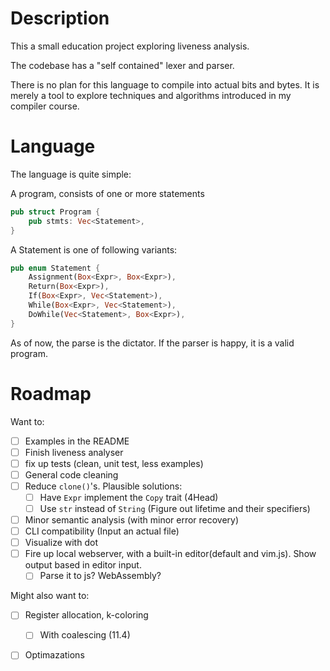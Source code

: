 # Description

This a small education project exploring liveness analysis. 

The codebase has a "self contained" lexer and parser.

There is no plan for this language to compile into actual bits and bytes. It is merely a tool to explore techniques and algorithms introduced in my compiler course.



# Language

The language is quite simple:

A program, consists of one or more statements

```rust
pub struct Program {
    pub stmts: Vec<Statement>,
}
```

A Statement is one of following variants:

```rust
pub enum Statement {
    Assignment(Box<Expr>, Box<Expr>),
    Return(Box<Expr>),
    If(Box<Expr>, Vec<Statement>),
    While(Box<Expr>, Vec<Statement>),
    DoWhile(Vec<Statement>, Box<Expr>),
}
```

As of now, the parse is the dictator. If the parser is happy, it is a valid program.

# Roadmap


Want to:

- [ ] Examples in the README
- [ ] Finish liveness analyser
- [ ] fix up tests (clean, unit test, less examples)
- [ ] General code cleaning
- [ ] Reduce `clone()`'s. Plausible solutions:
	- [ ] Have `Expr` implement the `Copy` trait (4Head)
	- [ ] Use `str` instead of `String` (Figure out lifetime and their specifiers)
- [ ] Minor semantic analysis (with minor error recovery)
- [ ] CLI compatibility (Input an actual file)
- [ ] Visualize with dot
- [ ] Fire up local webserver, with a built-in editor(default and vim.js). Show output based in editor input.
	- [ ] Parse it to js? WebAssembly?

Might also want to:
- [ ] Register allocation, k-coloring
	- [ ] With coalescing (11.4)
- [ ] Optimazations


